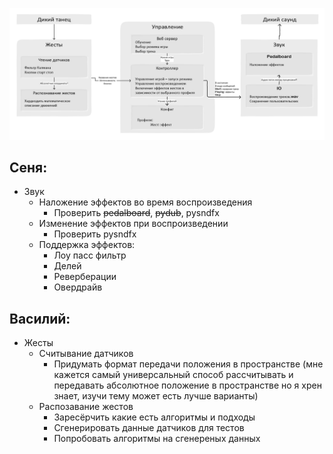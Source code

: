 ![picture 1](images/d590b9f4bccf99ee96e5c8e99d0f8d1490d44f91213f006087ff554f6c3676e3.png)  


## Сеня:

- Звук
    - Наложение эффектов во время воспроизведения
        - Проверить ~~pedalboard~~, ~~pydub~~, pysndfx
    - Изменение эффектов при воспроизведении
        - Проверить pysndfx
    - Поддержка эффектов:
        - Лоу пасс фильтр
        - Делей
        - Реверберации
        - Овердрайв

## Василий:

- Жесты
    - Считывание датчиков
        - Придумать формат передачи положения в пространстве (мне кажется самый универсальный способ рассчитывать и передавать абсолютное положение в пространстве но я хрен знает, изучи тему может есть лучше варианты)
    - Распозавание жестов
        - Заресёрчить какие есть алгоритмы и подходы
        - Сгенерировать данные датчиков для тестов
        - Попробовать алгоритмы на сгенереных данных
